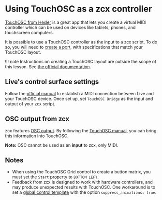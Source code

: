 # Using TouchOSC as a zcx controller

[TouchOSC from Hexler](https://hexler.net/touchosc) is a great app that lets you create a virtual MIDI controller which can be used on devices like tablets, phones, and touchscreen computers.

It is possible to use a TouchOSC controller as the input to a zcx script.
To do so, you will need to [create a port](porting.md), with specifications that match your TouchOSC layout.

!!! note
    Instructions on creating a TouchOSC layout are outside the scope of this lesson.
    See [the official documentation](https://hexler.net/touchosc/manual/introduction).

## Live's control surface settings

Follow the [official manual](https://hexler.net/touchosc/manual/getting-started-midi) to establish a MIDI connection between Live and your TouchOSC device.
Once set up, set `TouchOSC Bridge` as the input and output of your zcx script.

## OSC output from zcx

zcx features [OSC output](osc-output.md).
By following the [TouchOSC manual](https://hexler.net/touchosc/manual/editor-messages-osc), you can bring this information into TouchOSC.

**Note:** OSC cannot be used as an **input** to zcx, only MIDI.

## Notes

* When using the TouchOSC Grid control to create a button matrix, you must set the `Start` [property](https://hexler.net/touchosc/manual/controls#grid) to `BOTTOM LEFT`.
* Feedback from zcx is designed to work with hardware controllers, and may produce unexpected results with TouchOSC. One workaround is to set a [global control template](../reference/template-reference.md#control-templates) with the option `suppress_animations: true`.
